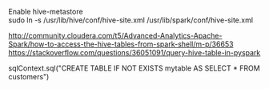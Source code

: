 Enable hive-metastore  
sudo ln -s /usr/lib/hive/conf/hive-site.xml /usr/lib/spark/conf/hive-site.xml


http://community.cloudera.com/t5/Advanced-Analytics-Apache-Spark/how-to-access-the-hive-tables-from-spark-shell/m-p/36653  
https://stackoverflow.com/questions/36051091/query-hive-table-in-pyspark  
<!--- http://discuss.itversity.com/search?q=hive%20pyspark%20metastore
http://discuss.itversity.com/t/not-able-to-access-default-database-in-pyspark/7157
Removed the linked file using sudo rm -R /etc/spar/conf/hive.xml
Again linked the file using sudo ln -s /etc/hive/conf/hive-site.xml /etc/spark/conf/hive-site.xml
--->

sqlContext.sql("CREATE TABLE IF NOT EXISTS mytable AS SELECT * FROM customers")



